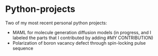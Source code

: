# Python-projects
Two of my most recent personal python projects: 
- MAML for molecule generation diffusion models (in progress, and I labeled the parts that I contributed by adding #MY CONTRIBUTION)
- Polarization of boron vacancy defect through spin-locking pulse sequence
